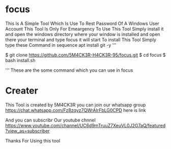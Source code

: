 # focus
This Is A Simple Tool Which Is Use To Rest Password Of A Windows User Account This Tool Is Only For Emeargency To Use This Tool Simply install it and open the windows directory where your window is installed and open there your terminal and type focus it will start
To install This Tool Simply type these Command in sequence
apt install git -y
'''

$ git clone https://github.com/5M4CK3R-H4CK3R-95/focus.git
$ cd focus
$ bash install.sh

'''
These are the some command which you can use in focus

# Creater

This Tool is created by 5M4CK3R you can join our whatsapp group https://chat.whatsapp.com/Fz8zqyz7QWrAIrFbLG0CPD here is link

And you can subscribr Our youtube chnnel https://www.youtube.com/channel/UC6d9mTruuZ7XeuVL0J2G7aQ/featured?view_as=subscriber

Thanks For Using this tool
